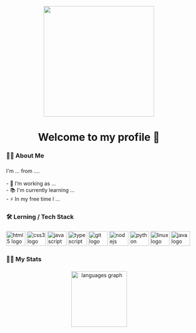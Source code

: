 <div align="center">
  <img height="300" src="https://3.bp.blogspot.com/-Jzh749SXCFI/Xl-q4DHIRzI/AAAAAAAXAqs/L638xuw7rIs5MayGWpQIsGkTS8HYeue8wCLcBGAsYHQ/s1600/AW4192570_10.gif"  />
</div>

###

<h1 align="center">Welcome to my profile 👋</h1>

###

<h3 align="left">👨‍💻  About Me</h3>

###

<p align="left">I'm ... from ....<br><br>- 🔭 I’m working as ...<br>- 📚 I'm currently learning ...<br>- ⚡ In my free time I ...</p>

###

<h3 align="left">🛠 Lerning / Tech Stack</h3>

###

<div align="left">
  <img src="https://cdn.jsdelivr.net/gh/devicons/devicon/icons/html5/html5-original.svg" height="40" width="52" alt="html5 logo"  />
  <img src="https://cdn.jsdelivr.net/gh/devicons/devicon/icons/css3/css3-original.svg" height="40" width="52" alt="css3 logo"  />
  <img src="https://cdn.jsdelivr.net/gh/devicons/devicon/icons/javascript/javascript-original.svg" height="40" width="52" alt="javascript logo"  />
  <img src="https://cdn.jsdelivr.net/gh/devicons/devicon/icons/typescript/typescript-original.svg" height="40" width="52" alt="typescript logo"  />
  <img src="https://cdn.jsdelivr.net/gh/devicons/devicon/icons/git/git-original.svg" height="40" width="52" alt="git logo"  />
  <img src="https://cdn.jsdelivr.net/gh/devicons/devicon/icons/nodejs/nodejs-original.svg" height="40" width="52" alt="nodejs logo"  />
  <img src="https://cdn.jsdelivr.net/gh/devicons/devicon/icons/python/python-original.svg" height="40" width="52" alt="python logo"  />
  <img src="https://cdn.jsdelivr.net/gh/devicons/devicon/icons/linux/linux-original.svg" height="40" width="52" alt="linux logo"  />
  <img src="https://cdn.jsdelivr.net/gh/devicons/devicon/icons/java/java-original.svg" height="40" width="52" alt="java logo"  />
</div>

###

<h3 align="left">👨‍🔧  My Stats</h3>

###

<div align="center">
  <img src="https://github-readme-stats.vercel.app/api/top-langs?username=MaxenV&locale=en&hide_title=false&layout=compact&card_width=320&langs_count=5&theme=vue-dark&hide_border=false&order=2" height="151" alt="languages graph"  />
</div>

###
